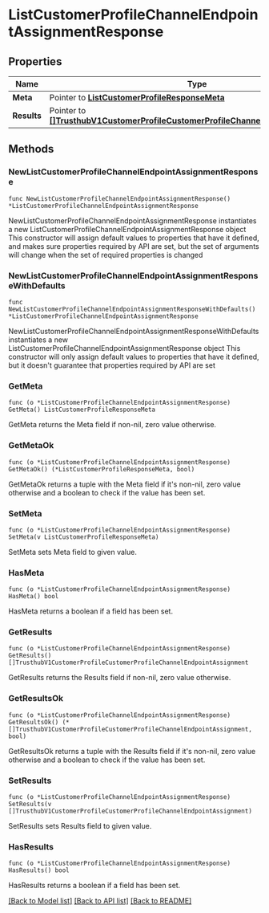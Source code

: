 # ListCustomerProfileChannelEndpointAssignmentResponse

## Properties

Name | Type | Description
------------ | ------------- | -------------
**Meta** | Pointer to [**ListCustomerProfileResponseMeta**](ListCustomerProfileResponse_meta.md) |  | [optional] 
**Results** | Pointer to [**[]TrusthubV1CustomerProfileCustomerProfileChannelEndpointAssignment**](TrusthubV1CustomerProfileCustomerProfileChannelEndpointAssignment.md) |  | [optional] 

## Methods

### NewListCustomerProfileChannelEndpointAssignmentResponse

`func NewListCustomerProfileChannelEndpointAssignmentResponse() *ListCustomerProfileChannelEndpointAssignmentResponse`

NewListCustomerProfileChannelEndpointAssignmentResponse instantiates a new ListCustomerProfileChannelEndpointAssignmentResponse object
This constructor will assign default values to properties that have it defined,
and makes sure properties required by API are set, but the set of arguments
will change when the set of required properties is changed

### NewListCustomerProfileChannelEndpointAssignmentResponseWithDefaults

`func NewListCustomerProfileChannelEndpointAssignmentResponseWithDefaults() *ListCustomerProfileChannelEndpointAssignmentResponse`

NewListCustomerProfileChannelEndpointAssignmentResponseWithDefaults instantiates a new ListCustomerProfileChannelEndpointAssignmentResponse object
This constructor will only assign default values to properties that have it defined,
but it doesn't guarantee that properties required by API are set

### GetMeta

`func (o *ListCustomerProfileChannelEndpointAssignmentResponse) GetMeta() ListCustomerProfileResponseMeta`

GetMeta returns the Meta field if non-nil, zero value otherwise.

### GetMetaOk

`func (o *ListCustomerProfileChannelEndpointAssignmentResponse) GetMetaOk() (*ListCustomerProfileResponseMeta, bool)`

GetMetaOk returns a tuple with the Meta field if it's non-nil, zero value otherwise
and a boolean to check if the value has been set.

### SetMeta

`func (o *ListCustomerProfileChannelEndpointAssignmentResponse) SetMeta(v ListCustomerProfileResponseMeta)`

SetMeta sets Meta field to given value.

### HasMeta

`func (o *ListCustomerProfileChannelEndpointAssignmentResponse) HasMeta() bool`

HasMeta returns a boolean if a field has been set.

### GetResults

`func (o *ListCustomerProfileChannelEndpointAssignmentResponse) GetResults() []TrusthubV1CustomerProfileCustomerProfileChannelEndpointAssignment`

GetResults returns the Results field if non-nil, zero value otherwise.

### GetResultsOk

`func (o *ListCustomerProfileChannelEndpointAssignmentResponse) GetResultsOk() (*[]TrusthubV1CustomerProfileCustomerProfileChannelEndpointAssignment, bool)`

GetResultsOk returns a tuple with the Results field if it's non-nil, zero value otherwise
and a boolean to check if the value has been set.

### SetResults

`func (o *ListCustomerProfileChannelEndpointAssignmentResponse) SetResults(v []TrusthubV1CustomerProfileCustomerProfileChannelEndpointAssignment)`

SetResults sets Results field to given value.

### HasResults

`func (o *ListCustomerProfileChannelEndpointAssignmentResponse) HasResults() bool`

HasResults returns a boolean if a field has been set.


[[Back to Model list]](../README.md#documentation-for-models) [[Back to API list]](../README.md#documentation-for-api-endpoints) [[Back to README]](../README.md)



